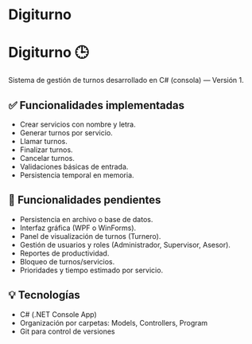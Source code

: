 # Digiturno

# Digiturno 🕒

Sistema de gestión de turnos desarrollado en C# (consola) — Versión 1.

## ✅ Funcionalidades implementadas

- Crear servicios con nombre y letra.
- Generar turnos por servicio.
- Llamar turnos.
- Finalizar turnos.
- Cancelar turnos.
- Validaciones básicas de entrada.
- Persistencia temporal en memoria.

## 🔧 Funcionalidades pendientes

- Persistencia en archivo o base de datos.
- Interfaz gráfica (WPF o WinForms).
- Panel de visualización de turnos (Turnero).
- Gestión de usuarios y roles (Administrador, Supervisor, Asesor).
- Reportes de productividad.
- Bloqueo de turnos/servicios.
- Prioridades y tiempo estimado por servicio.

## 💡 Tecnologías

- C# (.NET Console App)
- Organización por carpetas: Models, Controllers, Program
- Git para control de versiones
